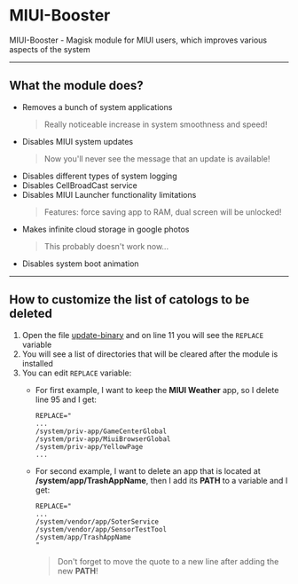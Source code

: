 # MIUI-Booster
MIUI-Booster - Magisk module for MIUI users, which improves various aspects of the system

---

## What the module does?
* Removes a bunch of system applications
  > Really noticeable increase in system smoothness and speed!
* Disables MIUI system updates
  > Now you'll never see the message that an update is available!
* Disables different types of system logging
* Disables CellBroadCast service
* Disables MIUI Launcher functionality limitations
  > Features: force saving app to RAM, dual screen will be unlocked!
* Makes infinite cloud storage in google photos
  > This probably doesn't work now...
* Disables system boot animation

---

## How to customize the list of catologs to be deleted
1. Open the file [update-binary](META-INF/com/google/android/update-binary) and on line 11 you will see the ```REPLACE``` variable
2. You will see a list of directories that will be cleared after the module is installed
3. You can edit ```REPLACE``` variable:
   * For first example, I want to keep the **MIUI Weather** app, so I delete line 95 and I get:
      ```shell
      REPLACE="
      ...
      /system/priv-app/GameCenterGlobal
      /system/priv-app/MiuiBrowserGlobal
      /system/priv-app/YellowPage
      ...
      ```
   * For second example, I want to delete an app that is located at **/system/app/TrashAppName**, then I add its **PATH** to a variable and I get:
      ```shell
      REPLACE="
      ...
      /system/vendor/app/SoterService
      /system/vendor/app/SensorTestTool
      /system/app/TrashAppName
      "
      ```

      > Don't forget to move the quote to a new line after adding the new **PATH**!
